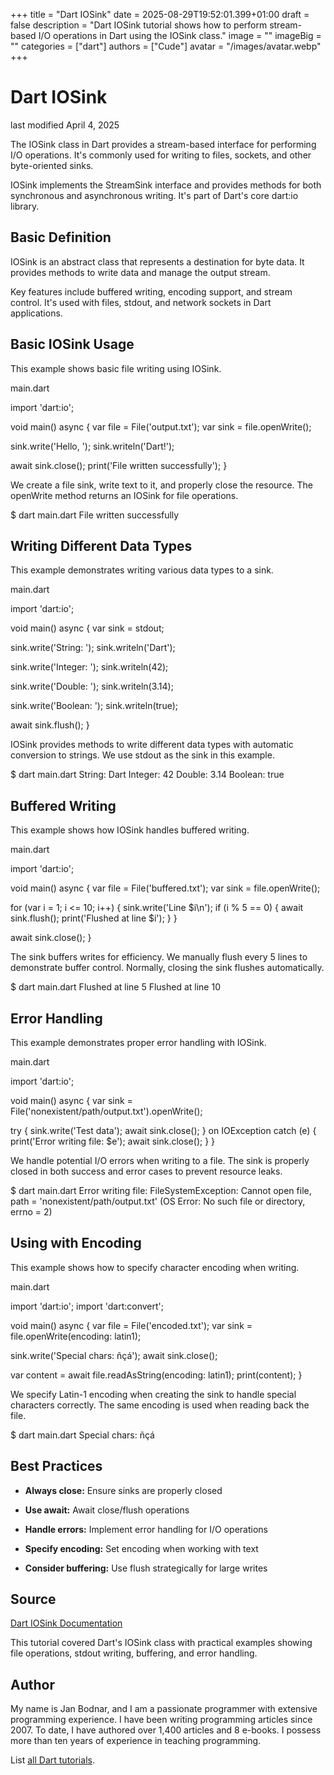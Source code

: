 +++
title = "Dart IOSink"
date = 2025-08-29T19:52:01.399+01:00
draft = false
description = "Dart IOSink tutorial shows how to perform stream-based I/O operations in Dart using the IOSink class."
image = ""
imageBig = ""
categories = ["dart"]
authors = ["Cude"]
avatar = "/images/avatar.webp"
+++

# Dart IOSink

last modified April 4, 2025

The IOSink class in Dart provides a stream-based interface for
performing I/O operations. It's commonly used for writing to files, sockets,
and other byte-oriented sinks.

IOSink implements the StreamSink interface and provides methods
for both synchronous and asynchronous writing. It's part of Dart's core
dart:io library.

## Basic Definition

IOSink is an abstract class that represents a destination for
byte data. It provides methods to write data and manage the output stream.

Key features include buffered writing, encoding support, and stream control.
It's used with files, stdout, and network sockets in Dart applications.

## Basic IOSink Usage

This example shows basic file writing using IOSink.

main.dart
  

import 'dart:io';

void main() async {
  var file = File('output.txt');
  var sink = file.openWrite();
  
  sink.write('Hello, ');
  sink.writeln('Dart!');
  
  await sink.close();
  print('File written successfully');
}

We create a file sink, write text to it, and properly close the resource.
The openWrite method returns an IOSink for file operations.

$ dart main.dart
File written successfully

## Writing Different Data Types

This example demonstrates writing various data types to a sink.

main.dart
  

import 'dart:io';

void main() async {
  var sink = stdout;
  
  sink.write('String: ');
  sink.writeln('Dart');
  
  sink.write('Integer: ');
  sink.writeln(42);
  
  sink.write('Double: ');
  sink.writeln(3.14);
  
  sink.write('Boolean: ');
  sink.writeln(true);
  
  await sink.flush();
}

IOSink provides methods to write different data types with automatic
conversion to strings. We use stdout as the sink in this example.

$ dart main.dart
String: Dart
Integer: 42
Double: 3.14
Boolean: true

## Buffered Writing

This example shows how IOSink handles buffered writing.

main.dart
  

import 'dart:io';

void main() async {
  var file = File('buffered.txt');
  var sink = file.openWrite();
  
  for (var i = 1; i &lt;= 10; i++) {
    sink.write('Line $i\n');
    if (i % 5 == 0) {
      await sink.flush();
      print('Flushed at line $i');
    }
  }
  
  await sink.close();
}

The sink buffers writes for efficiency. We manually flush every 5 lines
to demonstrate buffer control. Normally, closing the sink flushes automatically.

$ dart main.dart
Flushed at line 5
Flushed at line 10

## Error Handling

This example demonstrates proper error handling with IOSink.

main.dart
  

import 'dart:io';

void main() async {
  var sink = File('nonexistent/path/output.txt').openWrite();
  
  try {
    sink.write('Test data');
    await sink.close();
  } on IOException catch (e) {
    print('Error writing file: $e');
    await sink.close();
  }
}

We handle potential I/O errors when writing to a file. The sink is properly
closed in both success and error cases to prevent resource leaks.

$ dart main.dart
Error writing file: FileSystemException: Cannot open file, path = 'nonexistent/path/output.txt' (OS Error: No such file or directory, errno = 2)

## Using with Encoding

This example shows how to specify character encoding when writing.

main.dart
  

import 'dart:io';
import 'dart:convert';

void main() async {
  var file = File('encoded.txt');
  var sink = file.openWrite(encoding: latin1);
  
  sink.write('Special chars: ñçá');
  await sink.close();
  
  var content = await file.readAsString(encoding: latin1);
  print(content);
}

We specify Latin-1 encoding when creating the sink to handle special
characters correctly. The same encoding is used when reading back the file.

$ dart main.dart
Special chars: ñçá

## Best Practices

- **Always close:** Ensure sinks are properly closed

- **Use await:** Await close/flush operations

- **Handle errors:** Implement error handling for I/O operations

- **Specify encoding:** Set encoding when working with text

- **Consider buffering:** Use flush strategically for large writes

## Source

[Dart IOSink Documentation](https://api.dart.dev/stable/dart-io/IOSink-class.html)

This tutorial covered Dart's IOSink class with practical examples
showing file operations, stdout writing, buffering, and error handling.

## Author

My name is Jan Bodnar, and I am a passionate programmer with extensive
programming experience. I have been writing programming articles since 2007.
To date, I have authored over 1,400 articles and 8 e-books. I possess more
than ten years of experience in teaching programming.

List [all Dart tutorials](/dart/).